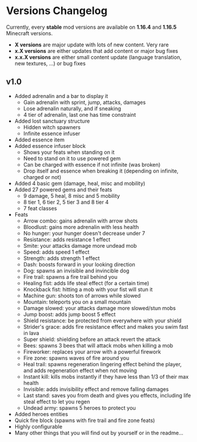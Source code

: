 # Versions Changelog

Currently, every **stable** mod versions are available on **1.16.4** and **1.16.5** Minecraft versions.

* **X versions** are major update with lots of new content. Very rare
* **x.X versions** are either updates that add content or major bug fixes
* **x.x.X versions** are either small content update (language translation, new textures, ...) or bug fixes

## v1.0

* Added adrenalin and a bar to display it
  * Gain adrenalin with sprint, jump, attacks, damages
  * Lose adrenalin naturally, and if sneaking
  * 4 tier of adrenalin, last one has time constraint
* Added lost sanctuary structure
  * Hidden witch spawners
  * Infinite essence infuser
* Added essence item
* Added essence infuser block
  * Shows your feats when standing on it
  * Need to stand on it to use powered gem
  * Can be charged with essence if not infinite (was broken)
  * Drop itself and essence when breaking it (depending on infinite, charged or not)
* Added 4 basic gem (damage, heal, misc and mobility)
* Added 27 powered gems and their feats
  * 9 damage, 5 heal, 8 misc and 5 mobility
  * 8 tier 1, 6 tier 2, 5 tier 3 and 8 tier 4
  * 7 feat classes
* Feats
  * Arrow combo: gains adrenalin with arrow shots
  * Bloodlust: gains more adrenalin with less health
  * No hunger: your hunger doesn't decrease under 7
  * Resistance: adds resistance 1 effect
  * Smite: your attacks damage more undead mob
  * Speed: adds speed 1 effect
  * Strength: adds strength 1 effect
  * Dash: boosts forward in your looking direction
  * Dog: spawns an invisible and invincible dog
  * Fire trail: spawns a fire trail behind you
  * Healing fist: adds life steal effect (for a certain time)
  * Knockback fist: hitting a mob with your fist will stun it
  * Machine gun: shoots ton of arrows while slowed
  * Mountain: teleports you on a small mountain
  * Damage slowed: your attacks damage more slowed/stun mobs
  * Jump boost: adds jump boost 5 effect
  * Shield resistance: be protected from everywhere with your shield
  * Strider's grace: adds fire resistance effect and makes you swim fast in lava
  * Super shield: shielding before an attack revert the attack
  * Bees: spawns 3 bees that will attack mobs when killing a mob
  * Fireworker: replaces your arrow with a powerful firework
  * Fire zone: spawns waves of fire around you
  * Heal trail: spawns regeneration lingering effect behind the player, and adds regeneration effect when not moving
  * Instant kill: kills mobs instantly if they have less than 1/3 of their max health
  * Invisible: adds invisibility effect and remove falling damages
  * Last stand: saves you from death and gives you effects, including life steal effect to let you regen
  * Undead army: spawns 5 heroes to protect you
* Added heroes entities
* Quick fire block (spawns with fire trail and fire zone feats)
* Highly configurable
* Many other things that you will find out by yourself or in the readme...
